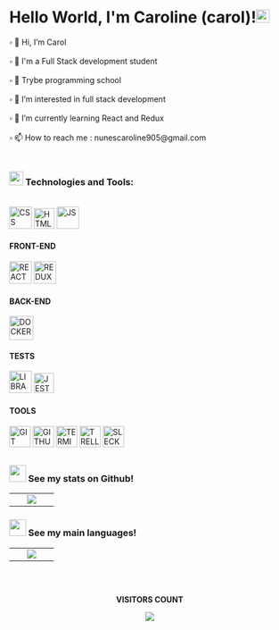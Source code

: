 <h1>Hello World, I'm Caroline (carol)!<img src="https://github.com/TheDudeThatCode/TheDudeThatCode/blob/master/Assets/Earth.gif" width="24px"></h1>

<p>
▫️ 👋 Hi, I’m  Carol<br><br>
▫️ 🌱 I'm a Full Stack development student<br><br>
▫️ 🏫️ Trybe programming school<br><br>
▫️ 👀 I’m interested in  full stack development<br><br>
▫️ 🌱 I’m currently learning React and Redux<br><br>
▫️ 📫 How to reach me : nunescaroline905@gmail.com<br><br>
</p>

##

<h3>
  <img width="25px" src="https://cdn-icons-png.flaticon.com/512/3756/3756488.png" /> Technologies and Tools:
</h3>

<br>

<div>
<img width="40px" height="40" src="https://img.icons8.com/ios-filled/512/css-filetype.png" alt="CSS">
<img width="37px" height="37" src="https://img.icons8.com/ios-filled/512/html-filetype.png" alt="HTML">
<img width="40px" height="40" src="https://img.icons8.com/ios-filled/512/javascript.png" alt="JS">
</div>

<div>
<h4>FRONT-END</h4>
<img width="40px" height="40" src="https://img.icons8.com/ios-filled/512/react-native.png" alt="REACT">
<img width="40px" height="40" src="https://img.icons8.com/ios/512/redux.png" alt="REDUX">
</div>

<div>
<h4>BACK-END</h4>
<img width="43px" height="43" src="https://img.icons8.com/ios-filled/512/docker.png" alt="DOCKER">
</div>

<div>
<h4>TESTS</h4>
<img width="40px" height="40" src="https://cdn-icons-png.flaticon.com/512/1841/1841310.png" alt="LIBRARY">
<img width="36px" height="36" src="https://img.icons8.com/external-tal-revivo-bold-tal-revivo/512/external-jest-can-collect-code-coverage-information-from-entire-projects-logo-bold-tal-revivo.png" alt="JEST">
</div>

<div>
<h4>TOOLS</h4>
<img width="38px" height="38" src="https://img.icons8.com/ios-filled/512/git.png" alt="GIT">
<img width="38px" height="38" src="https://img.icons8.com/ios-filled/512/github.png" alt="GITHUB">
<img width="38px" height="38" src="https://img.icons8.com/ios-filled/512/console.png" alt="TERMINAL">
<img width="38px" height="38" src="https://img.icons8.com/ios-filled/512/trello.png" alt="TRELLO">
<img width="38px" height="38" src="https://img.icons8.com/ios-filled/512/slack-new.png" alt="SLECK">
</div>

##

#### <h3><img src="https://cdn-icons-png.flaticon.com/512/4940/4940215.png" width="30"> See my stats on Github!</h3>

<table>
  <tr>
    <td width="40%" align="center" vertical-align="middle">
      <img src="https://github-readme-stats.vercel.app/api?username=carolhn&theme=midnight-purple&include_all_commits=true&count_private=true" />
    </td>
   </tr>
</table>
   
#### <h3><img src="https://cdn-icons-png.flaticon.com/512/4940/4940215.png" width="30"> See my main languages!</h3>

<table>
  <tr>
    <td width="40%" align="center" vertical-align="middle">
      <img src="https://github-readme-stats.vercel.app/api/top-langs/?username=carolhn&theme=midnight-purple&layout=compact" />
    </td>
   </tr>
</table>

##

<div align="center">
<br>
<p align="centre"><b>VISITORS COUNT</b></p>  
  <p align="center">
    <img align="center" src="https://komarev.com/ghpvc/?username=carolhn&color=blueviolet&style=for-the-badge" />
</p>
<br>
</div

